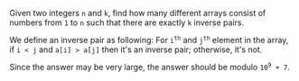 Given two integers `n` and `k`, find how many different arrays consist of numbers from `1` to `n` such that there are exactly `k` inverse pairs.

We define an inverse pair as following: For <code>i<sup>th</sup></code> and <code>j<sup>th</sup></code> element in the array, if `i < j` and `a[i] > a[j]` then it's an inverse pair; otherwise, it's not.

Since the answer may be very large, the answer should be modulo <code>10<sup>9</sup> + 7</code>.